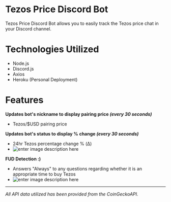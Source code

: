 # Tezos Price Discord Bot

Tezos Price Discord Bot allows you to easily track the Tezos price chat in your Discord channel. 

# Technologies Utilized
 - Node.js
 - Discord.js
 - Axios
 - Heroku (Personal Deployment)

# Features
 **Updates bot's nickname to display pairing price *(every 30 seconds)***
 - Tezos/$USD pairing price 
 
 **Updates bot's status to display % change *(every 30 seconds)***
 - 24hr Tezos percentage change % (Δ)	
 - ![enter image description here](https://i.imgur.com/qrhvZVE.gif)


 **FUD Detection :)**
- Answers "Always" to any questions regarding whether it is an appropriate time to buy Tezos
- ![enter image description here](https://i.imgur.com/EbPruy7.gif)

-----------------------------------------------------------------------------------------------------------------------

*All API data utilized has been provided from the CoinGeckoAPI.*
